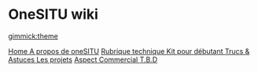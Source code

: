 <!--
  -- Name of your wiki
  -- Do NOT remove the leading `#` character.
  -->

# OneSITU wiki


<!--
  -- Default theme
  -- (Read: http://dynalon.github.io/mdwiki/#!customizing.md#Theme_chooser)
  -->

[gimmick:theme](united)


<!--
  -- Navigation
  -- (Read: http://dynalon.github.io/mdwiki/#!quickstart.md#Adding_a_navigation)
  -->
[<i class="fas fa-home"></i>  Home ](index.md)
[<i class="fas fa-info-circle"></i> A propos de oneSITU](https://www.onesitu.com/)
[<i class="fas fa-cogs"></i> Rubrique technique ](pages/technique/rubrique_technique.md)
[<i class="fas fa-medkit"></i> Kit pour débutant ](pages/kit/new_member_kit.md)
[<i class="fas fa-question"></i> Trucs & Astuces ](pages/astuces/rubrique_astuces.md)
[<i class="fas fa-project-diagram"></i> Les projets](pages/projet/rubrique_projet.md)
[<i class="fas fa-briefcase"></i> Aspect Commercial ](pages/technic.md)
[<i class="fas fa-exclamation-circle"></i> T.B.D](pages/tbd.md)


<!--
  -- Change the Language
  -- Could be useful when there's more than one language wiki.
  -->

<!--
[Change the Language]()

  * [English (United States)](/en_US/)
  * [English (United Kingdom)](/en_GB/)
  * [Italian](/it/)
-->

<!--Let the user choose a theme
(Read: http://dynalon.github.io/mdwiki/#!quickstart.md#Adding_a_navigation)-->



<!--[gimmick:themechooser](Choose readable)-->


